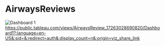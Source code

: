 # AirwaysReviews
![Dashboard 1](https://github.com/user-attachments/assets/b667b2e6-2455-4fc5-a6ff-4bb583f2a537)
https://public.tableau.com/views/AirwaysReview_17263028690820/Dashboard1?:language=en-US&:sid=&:redirect=auth&:display_count=n&:origin=viz_share_link
